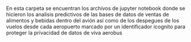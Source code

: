 En esta carpeta se encuentran los archivos de jupyter notebook donde se hicieron
los analisis predictivos de las bases de datos de ventas de alimentos y bebidas 
dentro del avión así como de los despegues de los vuelos desde cada aeropuerto
marcado por un identificador icognito para proteger la privacidad de datos de
viva aerobus
